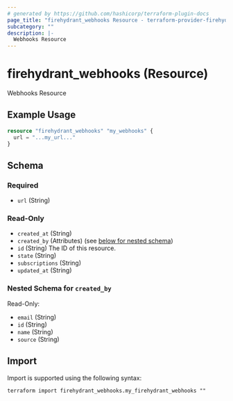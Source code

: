 ```yaml
---
# generated by https://github.com/hashicorp/terraform-plugin-docs
page_title: "firehydrant_webhooks Resource - terraform-provider-firehydrant"
subcategory: ""
description: |-
  Webhooks Resource
---
```


# firehydrant_webhooks (Resource)

Webhooks Resource

## Example Usage

```terraform
resource "firehydrant_webhooks" "my_webhooks" {
  url = "...my_url..."
}
```

<!-- schema generated by tfplugindocs -->
## Schema

### Required

- `url` (String)

### Read-Only

- `created_at` (String)
- `created_by` (Attributes) (see [below for nested schema](#nestedatt--created_by))
- `id` (String) The ID of this resource.
- `state` (String)
- `subscriptions` (String)
- `updated_at` (String)

<a id="nestedatt--created_by"></a>
### Nested Schema for `created_by`

Read-Only:

- `email` (String)
- `id` (String)
- `name` (String)
- `source` (String)

## Import

Import is supported using the following syntax:

```shell
terraform import firehydrant_webhooks.my_firehydrant_webhooks ""
```
